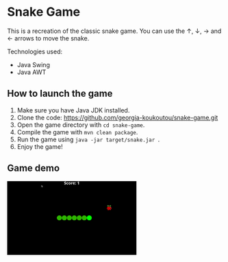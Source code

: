 # Snake Game

This is a recreation of the classic snake game. You can use the ↑, ↓, → and ← arrows to move the snake.

Technologies used:
- Java Swing
- Java AWT

## How to launch the game

1. Make sure you have Java JDK installed.
2. Clone the code: https://github.com/georgia-koukoutou/snake-game.git
3. Open the game directory with `cd snake-game`.
4. Compile the game with `mvn clean package`.
4. Run the game using `java -jar target/snake.jar `.
3. Enjoy the game!

## Game demo

<img src="./snake-game.gif" width="60%" height="60%"/>
